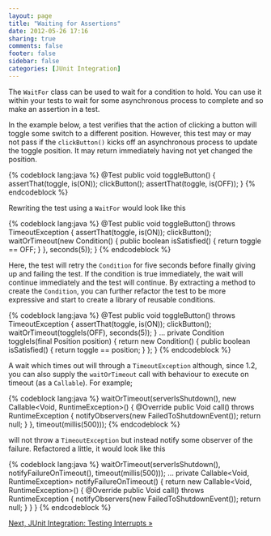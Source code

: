 ```yaml
---
layout: page
title: "Waiting for Assertions"
date: 2012-05-26 17:16
sharing: true
comments: false
footer: false
sidebar: false
categories: [JUnit Integration]
---
```


The `WaitFor` class can be used to wait for a condition to hold. You can use it within your tests to wait for some asynchronous process to complete and so make an assertion in a test.

In the example below, a test verifies that the action of clicking a button will toggle some switch to a different position. However, this test may or may not pass if the `clickButton()` kicks off an asynchronous process to update the toggle position. It may return immediately having not yet changed the position.



{% codeblock lang:java %}
@Test
public void toggleButton() {
    assertThat(toggle, is(ON));
    clickButton();
    assertThat(toggle, is(OFF));
}
{% endcodeblock %}

Rewriting the test using a `WaitFor` would look like this


{% codeblock lang:java %}
@Test
public void toggleButton() throws TimeoutException {
    assertThat(toggle, is(ON));
    clickButton();
    waitOrTimeout(new Condition() {
        public boolean isSatisfied() {
            return toggle == OFF;
        }
    }, seconds(5));
}
{% endcodeblock %}

Here, the test will retry the `Condition` for five seconds before finally giving up and failing the test. If the condition is true immediately, the wait will continue immediately and the test will continue. By extracting a method to create the `Condition`, you can further refactor the test to be more expressive and start to create a library of reusable conditions.


{% codeblock lang:java %}
@Test
public void toggleButton() throws TimeoutException {
    assertThat(toggle, is(ON));
    clickButton();
    waitOrTimeout(toggleIs(OFF), seconds(5));
}
...
private Condition toggleIs(final Position position) {
    return new Condition() {
        public boolean isSatisfied() {
            return toggle == position;
        }
    };
}
{% endcodeblock %}


A wait which times out will through a `TimeoutException` although, since 1.2, you can also supply the `waitOrTimeout` call with behaviour to execute on timeout (as a `Callable`). For example;


{% codeblock lang:java %}
waitOrTimeout(serverIsShutdown(), new Callable<Void, RuntimeException>() {
    @Override
    public Void call() throws RuntimeException {
        notifyObservers(new FailedToShutdownEvent());
        return null;
    }
}, timeout(millis(500)));
{% endcodeblock %}


will not throw a `TimeoutException` but instead notify some observer of the failure. Refactored a little, it would look like this


{% codeblock lang:java %}
waitOrTimeout(serverIsShutdown(), notifyFailureOnTimeout(), timeout(millis(500)));
...
private Callable<Void, RuntimeException> notifyFailureOnTimeout() {
    return new Callable<Void, RuntimeException>() {
        @Override
        public Void call() throws RuntimeException {
            notifyObservers(new FailedToShutdownEvent());
            return null;
        }
    }
}
{% endcodeblock %}



[Next, JUnit Integration: Testing Interrupts &raquo;](/documentation/junit/interrupt/)